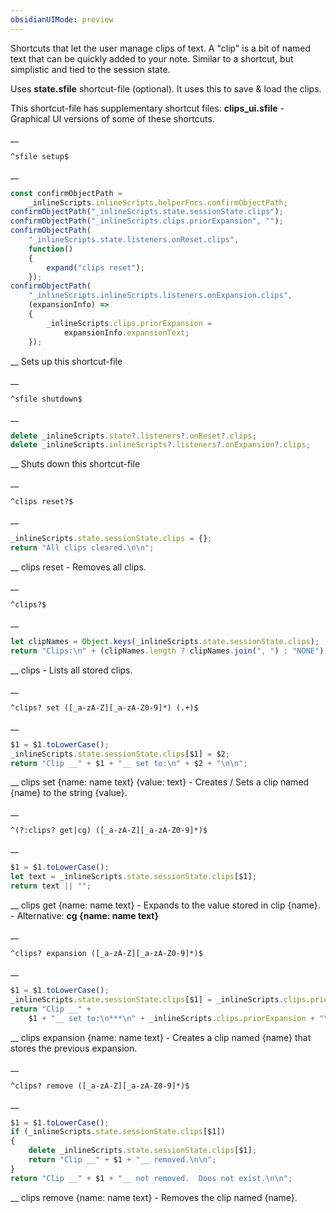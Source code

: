 ```yaml
---
obsidianUIMode: preview
---
```


Shortcuts that let the user manage clips of text.  A "clip" is a bit of named text that can be quickly added to your note.  Similar to a shortcut, but simplistic and tied to the session state.

Uses __state.sfile__ shortcut-file (optional).
It uses this to save & load the clips.

This shortcut-file has supplementary shortcut files:
__clips_ui.sfile__ - Graphical UI versions of some of these shortcuts.


__
```
^sfile setup$
```
__
```js
const confirmObjectPath =
	_inlineScripts.inlineScripts.helperFncs.confirmObjectPath;
confirmObjectPath("_inlineScripts.state.sessionState.clips");
confirmObjectPath("_inlineScripts.clips.priorExpansion", "");
confirmObjectPath(
	"_inlineScripts.state.listeners.onReset.clips",
	function()
	{
		expand("clips reset");
	});
confirmObjectPath(
	"_inlineScripts.inlineScripts.listeners.onExpansion.clips",
	(expansionInfo) =>
	{
		_inlineScripts.clips.priorExpansion =
			expansionInfo.expansionText;
	});
```
__
Sets up this shortcut-file


__
```
^sfile shutdown$
```
__
```js
delete _inlineScripts.state?.listeners?.onReset?.clips;
delete _inlineScripts.inlineScripts?.listeners?.onExpansion?.clips;
```
__
Shuts down this shortcut-file


__
```
^clips reset?$
```
__
```js
_inlineScripts.state.sessionState.clips = {};
return "All clips cleared.\n\n";
```
__
clips reset - Removes all clips.


__
```
^clips?$
```
__
```js
let clipNames = Object.keys(_inlineScripts.state.sessionState.clips);
return "Clips:\n" + (clipNames.length ? clipNames.join(", ") : "NONE") + "\n\n";
```
__
clips - Lists all stored clips.


__
```
^clips? set ([_a-zA-Z][_a-zA-Z0-9]*) (.+)$
```
__
```js
$1 = $1.toLowerCase();
_inlineScripts.state.sessionState.clips[$1] = $2;
return "Clip __" + $1 + "__ set to:\n" + $2 + "\n\n";
```
__
clips set {name: name text} {value: text} - Creates / Sets a clip named {name} to the string {value}.


__
```
^(?:clips? get|cg) ([_a-zA-Z][_a-zA-Z0-9]*)$
```
__
```js
$1 = $1.toLowerCase();
let text = _inlineScripts.state.sessionState.clips[$1];
return text || "";
```
__
clips get {name: name text} - Expands to the value stored in clip {name}.
	- Alternative: __cg {name: name text}__


__
```
^clips? expansion ([_a-zA-Z][_a-zA-Z0-9]*)$
```
__
```js
$1 = $1.toLowerCase();
_inlineScripts.state.sessionState.clips[$1] = _inlineScripts.clips.priorExpansion;
return "Clip __" +
	$1 + "__ set to:\n***\n" + _inlineScripts.clips.priorExpansion + "\n***\n\n";
```
__
clips expansion {name: name text} - Creates a clip named {name} that stores the previous expansion.


__
```
^clips? remove ([_a-zA-Z][_a-zA-Z0-9]*)$
```
__
```js
$1 = $1.toLowerCase();
if (_inlineScripts.state.sessionState.clips[$1])
{
	delete _inlineScripts.state.sessionState.clips[$1];
	return "Clip __" + $1 + "__ removed.\n\n";
}
return "Clip __" + $1 + "__ not removed.  Does not exist.\n\n";
```
__
clips remove {name: name text} - Removes the clip named {name}.

